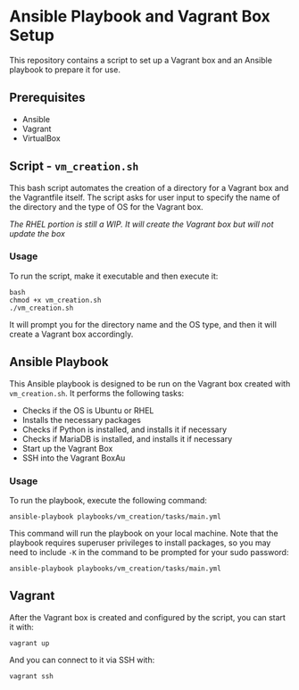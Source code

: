 # Ansible Playbook and Vagrant Box Setup

This repository contains a script to set up a Vagrant box and an Ansible playbook to prepare it for use.

## Prerequisites

- Ansible
- Vagrant
- VirtualBox

## Script - `vm_creation.sh`

This bash script automates the creation of a directory for a Vagrant box and the Vagrantfile itself. The script asks for user input to specify the name of the directory and the type of OS for the Vagrant box.

*The RHEL portion is still a WIP. It will create the Vagrant box but will not update the box*

### Usage

To run the script, make it executable and then execute it:

```
bash
chmod +x vm_creation.sh
./vm_creation.sh
```

It will prompt you for the directory name and the OS type, and then it will create a Vagrant box accordingly.

## Ansible Playbook 

This Ansible playbook is designed to be run on the Vagrant box created with `vm_creation.sh`. It performs the following tasks:

- Checks if the OS is Ubuntu or RHEL
- Installs the necessary packages
- Checks if Python is installed, and installs it if necessary
- Checks if MariaDB is installed, and installs it if necessary
- Start up the Vagrant Box
- SSH into the Vagrant BoxAu

### Usage

To run the playbook, execute the following command:

```
ansible-playbook playbooks/vm_creation/tasks/main.yml
```

This command will run the playbook on your local machine. Note that the playbook requires superuser privileges to install packages, so you may need to include `-K` in the command to be prompted for your sudo password:

```
ansible-playbook playbooks/vm_creation/tasks/main.yml
```

## Vagrant

After the Vagrant box is created and configured by the script, you can start it with:

```
vagrant up
```

And you can connect to it via SSH with:

```
vagrant ssh
```

